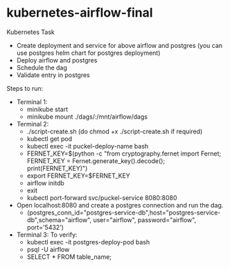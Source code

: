 # kubernetes-airflow-final

Kubernetes Task
- Create deployment and service for above airflow and postgres (you can use postgres helm chart for postgres deployment)
- Deploy airflow and postgres
- Schedule the dag
- Validate entry in postgres

Steps to run:
- Terminal 1:
  - minikube start
  - minikube mount ./dags/:/mnt/airflow/dags
- Terminal 2:
  - ./script-create.sh (do chmod +x ./script-create.sh if required)
  - kubectl get pod
  - kubectl exec -it puckel-deploy-name bash
  - FERNET_KEY=$(python -c "from cryptography.fernet import Fernet; FERNET_KEY = Fernet.generate_key().decode(); print(FERNET_KEY)")
  - export FERNET_KEY=$FERNET_KEY
  - airflow initdb
  - exit
  - kubectl port-forward svc/puckel-service 8080:8080
- Open localhost:8080 and create a postgres connection and run the dag.
  - (postgres_conn_id="postgres-service-db",host="postgres-service-db",schema="airflow", user="airflow", password="airflow", port='5432')
- Terminal 3: To verify: 
  - kubectl exec -it postgres-deploy-pod bash
  - psql -U airflow
  - SELECT * FROM table_name;
